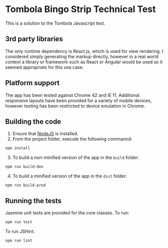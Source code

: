 # Tombola Bingo Strip Technical Test

This is a solution to the Tombola Javascript test.

## 3rd party libraries

The only runtime dependency is React.js, which is used for view rendering. I considered simply generating the markup directly, however in a real world context a library or framework such as React or Angular would be used so it seemed appropriate for this use case.

## Platform support

The app has been tested against Chrome 42 and IE 11. Additional responsive layouts have been provided for a variety of mobile devices, however testing has been restricted to device emulation in Chrome. 

## Building the code

1. Ensure that [NodeJS](http://nodejs.org/) is installed.
2. From the project folder, execute the following commannd:

```shell
npm install
```
	
3. To build a non-minified version of the app in the `build` folder: 

```shell
npm run build-dev
```
    
4. To build a minified version of the app in the `dist` folder: 
   
```shell
npm run build-prod
```
      
## Running the tests

Jasmine unit tests are provided for the core classes. To run:

```shell
npm run test
```

To run JSHint:

```shell
npm run lint
```
        